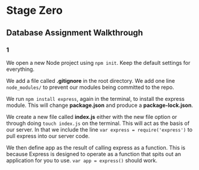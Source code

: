 # Stage Zero

## Database Assignment Walkthrough

### 1
We open a new Node project using ```npm init```.
Keep the default settings for everything.

We add a file called **.gitignore** in the root directory.
We add one line ```node_modules/``` to prevent our modules being committed to the repo.

We run ```npm install express```, again in the terminal, to install the express module. This will change **package.json** and produce a **package-lock.json**.

We create a new file called **index.js** either with the new file option or through doing ```touch index.js``` on the terminal. This will act as the basis of our server. In that we include the line ```var express = require('express')``` to pull express into our server code.

We then define app as the result of calling express as a function. This is because Express is designed to operate as a function that spits out an application for you to use. ```var app = express()``` should work.